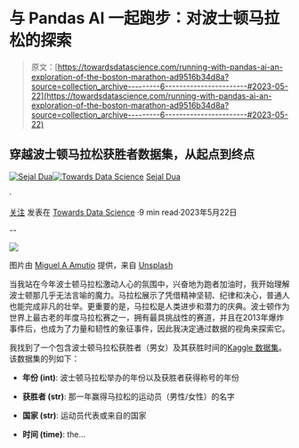 # 与 Pandas AI 一起跑步：对波士顿马拉松的探索

> 原文：[https://towardsdatascience.com/running-with-pandas-ai-an-exploration-of-the-boston-marathon-ad9516b34d8a?source=collection_archive---------6-----------------------#2023-05-22](https://towardsdatascience.com/running-with-pandas-ai-an-exploration-of-the-boston-marathon-ad9516b34d8a?source=collection_archive---------6-----------------------#2023-05-22)

## 穿越波士顿马拉松获胜者数据集，从起点到终点

[](https://sejaldua.medium.com/?source=post_page-----ad9516b34d8a--------------------------------)[![Sejal Dua](../Images/b9ec1f4907da5e6dfa1c922caa5b326d.png)](https://sejaldua.medium.com/?source=post_page-----ad9516b34d8a--------------------------------)[](https://towardsdatascience.com/?source=post_page-----ad9516b34d8a--------------------------------)[![Towards Data Science](../Images/a6ff2676ffcc0c7aad8aaf1d79379785.png)](https://towardsdatascience.com/?source=post_page-----ad9516b34d8a--------------------------------) [Sejal Dua](https://sejaldua.medium.com/?source=post_page-----ad9516b34d8a--------------------------------)

·

[关注](https://medium.com/m/signin?actionUrl=https%3A%2F%2Fmedium.com%2F_%2Fsubscribe%2Fuser%2Fe353ddb0c125&operation=register&redirect=https%3A%2F%2Ftowardsdatascience.com%2Frunning-with-pandas-ai-an-exploration-of-the-boston-marathon-ad9516b34d8a&user=Sejal+Dua&userId=e353ddb0c125&source=post_page-e353ddb0c125----ad9516b34d8a---------------------post_header-----------) 发表在 [Towards Data Science](https://towardsdatascience.com/?source=post_page-----ad9516b34d8a--------------------------------) ·9 min read·2023年5月22日[](https://medium.com/m/signin?actionUrl=https%3A%2F%2Fmedium.com%2F_%2Fvote%2Ftowards-data-science%2Fad9516b34d8a&operation=register&redirect=https%3A%2F%2Ftowardsdatascience.com%2Frunning-with-pandas-ai-an-exploration-of-the-boston-marathon-ad9516b34d8a&user=Sejal+Dua&userId=e353ddb0c125&source=-----ad9516b34d8a---------------------clap_footer-----------)

--

[](https://medium.com/m/signin?actionUrl=https%3A%2F%2Fmedium.com%2F_%2Fbookmark%2Fp%2Fad9516b34d8a&operation=register&redirect=https%3A%2F%2Ftowardsdatascience.com%2Frunning-with-pandas-ai-an-exploration-of-the-boston-marathon-ad9516b34d8a&source=-----ad9516b34d8a---------------------bookmark_footer-----------)![](../Images/d6458818dcf988949ccea46e6c5c796c.png)

图片由 [Miguel A Amutio](https://unsplash.com/@amutiomi?utm_source=unsplash&utm_medium=referral&utm_content=creditCopyText) 提供，来自 [Unsplash](https://unsplash.com/s/photos/boston-marathon?utm_source=unsplash&utm_medium=referral&utm_content=creditCopyText)

当我站在今年波士顿马拉松激动人心的氛围中，兴奋地为跑者加油时，我开始理解波士顿那几乎无法言喻的魔力。马拉松展示了凭借精神坚韧、纪律和决心，普通人也能完成非凡的壮举。更重要的是，马拉松是人类进步和潜力的庆典。波士顿作为世界上最古老的年度马拉松赛之一，拥有最具挑战性的赛道，并且在2013年爆炸事件后，也成为了力量和韧性的象征事件，因此我决定通过数据的视角来探索它。

我找到了一个包含波士顿马拉松获胜者（男女）及其获胜时间的[Kaggle 数据集](https://www.kaggle.com/datasets/zhikchen/boston-marathon-winners-men-and-women)。该数据集的列如下：

+   **年份 (int)**: 波士顿马拉松举办的年份以及获胜者获得称号的年份

+   **获胜者 (str)**: 那一年赢得马拉松的运动员（男性/女性）的名字

+   **国家 (str)**: 运动员代表或来自的国家

+   **时间 (time)**: the…

